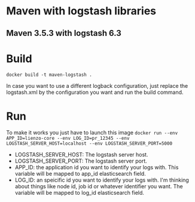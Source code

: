 # Maven with logstash libraries
## Maven 3.5.3 with logstash 6.3

# Build
`docker build -t maven-logstash .`

In case you want to use a different logback configuration, just replace the logstash.xml by the configuration you want and run the build command.

# Run
To make it works you just have to launch this image
`docker run --env APP_ID=lienzo-core --env LOG_ID=pr_12345 --env LOGSTASH_SERVER_HOST=localhost --env LOGSTASH_SERVER_PORT=5000`

- LOGSTASH_SERVER_HOST: The logstash server host.
- LOGSTASH_SERVER_PORT: The logstash server port.
- APP_ID: the application id you want to identify your logs with. This variable will be mapped to app_id elasticsearch field.
- LOG_ID: an speicific id you want to identify your logs with. I'm thinking about things like node id, job id or whatever identifier you want. The variable will be mapped to log_id elasticsearch field.
